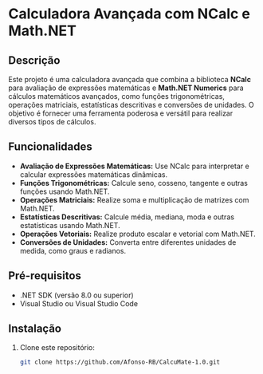 # Calculadora Avançada com NCalc e Math.NET

## Descrição
Este projeto é uma calculadora avançada que combina a biblioteca **NCalc** para avaliação de expressões matemáticas e **Math.NET Numerics** para cálculos matemáticos avançados, como funções trigonométricas, operações matriciais, estatísticas descritivas e conversões de unidades. O objetivo é fornecer uma ferramenta poderosa e versátil para realizar diversos tipos de cálculos.

## Funcionalidades
- **Avaliação de Expressões Matemáticas:** Use NCalc para interpretar e calcular expressões matemáticas dinâmicas.
- **Funções Trigonométricas:** Calcule seno, cosseno, tangente e outras funções usando Math.NET.
- **Operações Matriciais:** Realize soma e multiplicação de matrizes com Math.NET.
- **Estatísticas Descritivas:** Calcule média, mediana, moda e outras estatísticas usando Math.NET.
- **Operações Vetoriais:** Realize produto escalar e vetorial com Math.NET.
- **Conversões de Unidades:** Converta entre diferentes unidades de medida, como graus e radianos.

## Pré-requisitos
- .NET SDK (versão 8.0 ou superior)
- Visual Studio ou Visual Studio Code

## Instalação
1. Clone este repositório:
   ```sh
   git clone https://github.com/Afonso-RB/CalcuMate-1.0.git

